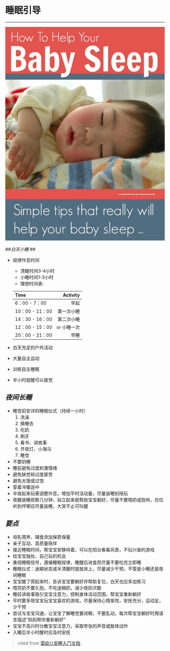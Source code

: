 # **睡眠引导** #
---
![BabySleep](./\BabySleepTips.jpg "baby")  

##*白天小睡*  ##

- 规律作息时间
	- 清醒时间3-4小时
	- 小睡时间1-3小时
	- 理想时间表:
   
  | Time     | Activity |   
  | :------- | ----: |   
  | 6：00 - 7：00 | 早起 |  
  | 10：00 - 11：00 | 第一次小睡 |    
  | 14：30 - 16：00 | 第二次小睡 |  
  | 12：00 - 15：00 | or 小睡一次 |  
  | 20：00 - 21：00 | 早睡 |  

- 白天充足的户外活动
- 大量自主运动
- 训练自主睡眠  
- 半小时就醒可以接觉

## *夜间长睡* ##

- 睡觉前安详的睡眠仪式（持续一小时）
	1. 洗澡  
	2. 换睡衣  
	3. 吃奶  
	4. 刷牙
	5. 看书、讲故事
	6. 开夜灯、小海马
	7. 睡觉
- 不要奶睡
- 睡前避免过度刺激情绪
- 避免缺觉和过度疲劳
- 避免太饿或过饱
- 穿着冷暖适中 
- 半夜起来玩需调整作息，增加平时活动量，尽量装睡别陪玩
- 夜醒装睡观察几分钟，站立起来就帮助宝宝躺好，尽量不要喂奶或抱哄，仅仅听到哼唧应尽量装睡，大哭不止可叫醒
 
## *要点* ##

- 母乳喂养、辅食添加保质保量
- 亲子互动、高质量陪伴
- 接近睡眠时间，帮宝宝安静待着，可以在阳台看看风景，不玩兴奋的游戏
- 给宝宝独处、自己玩的机会
- 重视睡眠信号，遵循睡眠规律，睡醒后进食而尽量不要吃完立即睡
- 睡眠仪式：迷糊状态或半清醒时就放床上，尽量减少干预，不管是小睡还是夜间睡眠
- 宝宝醒了爬起来时，告诉宝宝要躺好并帮助复位，白天也应多加练习
- 喂完奶不要久抱，不吃迷糊奶，减少夜奶次数
- 睡前讲故事吸引宝宝注意力，控制身体活动范围，帮宝宝重新躺好
- 平时要多陪宝宝玩宝宝喜欢的游戏，尽量保持心情愉悦，安抚充分，运动足，少干预
- 尝试与宝宝沟通，让宝宝了解睡觉要闭眼，不要乱动，每次帮宝宝躺好时用语言描述“妈妈帮你重新躺好”
- 宝宝不高兴时分散宝宝注意力，采取夸张的声音或肢体动作
- 入睡后半小时醒时应及时安抚



> cited from [婴幼儿安睡入门文档](http://t.cn/RyyfQmW).
